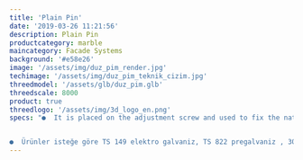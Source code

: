 ```yaml
---
title: 'Plain Pin'
date: '2019-03-26 11:21:56'
description: Plain Pin
productcategory: marble
maincategory: Facade Systems
background: '#e58e26'
image: '/assets/img/duz_pim_render.jpg'
techimage: '/assets/img/duz_pim_teknik_cizim.jpg'
threedmodel: '/assets/glb/duz_pim.glb'
threedscale: 8000
product: true
threedlogo: '/assets/img/3d_logo_en.png'
specs: "●  It is placed on the adjustment screw and used to fix the natural stones.


●  Ürünler isteğe göre TS 149 elektro galvaniz, TS 822 pregalvaniz , 304 ve 430 paslanmaz çelikten üretilebilmektedir."
---
```

